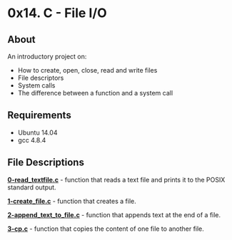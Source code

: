 # 0x14. C - File I/O
## About
An introductory project on:
- How to create, open, close, read and write files
- File descriptors
- System calls
- The difference between a function and a system call

## Requirements
- Ubuntu 14.04
- gcc 4.8.4

## File Descriptions
**[0-read_textfile.c](0-read_textfile.c)** - function that reads a text file and prints it to the POSIX standard output.

**[1-create_file.c](1-create_file.c)** - function that creates a file.

**[2-append_text_to_file.c](2-append_text_to_file.c)** - function that appends text at the end of a file.

**[3-cp.c](3-cp.c)** - function that copies the content of one file to another file.